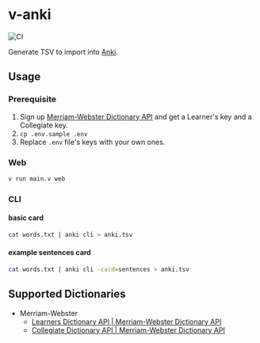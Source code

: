 # v-anki

![CI](https://github.com/takkyuuplayer/v-anki/workflows/CI/badge.svg)

Generate TSV to import into [Anki](https://apps.ankiweb.net/).

## Usage

### Prerequisite

1. Sign up [Merriam\-Webster Dictionary API](https://www.dictionaryapi.com/) and get a Learner's key and a Collegiate key.
2. `cp .env.sample .env`
3. Replace `.env` file's keys with your own ones.

### Web

```bash
v run main.v web
```

### CLI

#### basic card

```bash
cat words.txt | anki cli > anki.tsv
```

#### example sentences card

```bash
cat words.txt | anki cli -card=sentences > anki.tsv
```

## Supported Dictionaries

- Merriam-Webster
  - [Learners Dictionary API \| Merriam\-Webster Dictionary API](https://dictionaryapi.com/products/api-learners-dictionary)
  - [Collegiate Dictionary API \| Merriam\-Webster Dictionary API](https://dictionaryapi.com/products/api-collegiate-dictionary)
